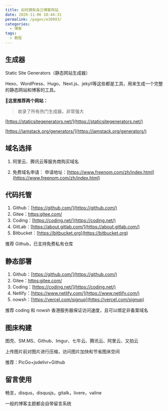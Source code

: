 ```yaml
---
title: 如何拥有自己博客网站
date: 2020-11-06 10:44:31
permalink: /pages/e30993/
categories:
  - 博客
tags:
  - 教程
---
```


## 生成器

Static Site Generators（静态网站生成器）

Hexo、WordPress、Hugo、Next.js、jekyll等这些都是工具，用来生成一个完整的静态网站和博客的工具。

**🎁这里推荐两个网站：**

> 收录了所有热门生成器，非常强大

[https://staticsitegenerators.net/](https://staticsitegenerators.net/)

[https://jamstack.org/generators/](https://jamstack.org/generators/)

## 域名选择

1. 阿里云、腾讯云等服务商购买域名

2. 免费域名申请：
  申请地址：[https://www.freenom.com/zh/index.html](https://www.freenom.com/zh/index.html)

## 代码托管

1. Github：[https://github.com/](https://github.com/)
2. Gitee：[https:gitee.com/](https:gitee.com/)
3. Coding：[https://coding.net/](https://coding.net/)
4. GitLab：[https://about.gitlab.com/](https://about.gitlab.com/)
5. Bitbucket：[https://bitbucket.org](https://bitbucket.org)

推荐 Github，已支持免费私有仓库

## 静态部署

1. Github：[https://github.com/](https://github.com/)
2. Gitee：[https:gitee.com/](https:gitee.com/)
3. Coding：[https://coding.net/](https://coding.net/)
4. Netlify：[https://www.netlify.com/](https://www.netlify.com/)
5. nowsh：[https://vercel.com/signup](https://vercel.com/signup)

推荐 coding 和 nowsh 香港服务器保证访问速度，且可以绑定非备案域名

## 图床构建

图壳、SM.MS、Github、Imgur、七牛云、腾讯云、阿里云、又拍云

上传图片前对图片进行压缩，访问图片加快和节省图床空间

推荐：PicGo+jsdelivr+Github

## 留言使用

畅言，disqus，disqusjs，gitalk，livere，valine

一般的博客主题都会自带留言系统
